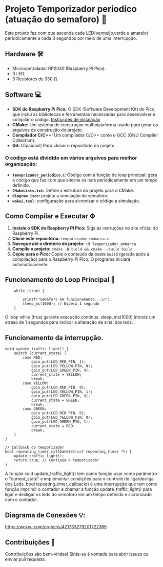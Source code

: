 # Projeto Temporizador periodico (atuação do semaforo) 🚀

Este projeto faz com que ascenda cada LED(vermeljo,verde e amarelo) periodicamente a cada 3 segundos por meio de uma interrupção.
## Hardware 🛠️

- Microcontrolador RP2040 (Raspberry Pi Pico).
- 3 LED.
- 3 Resistores de 330 Ω.

## Software 💻

* **SDK do Raspberry Pi Pico:** O SDK (Software Development Kit) do Pico, que inclui as bibliotecas e ferramentas necessárias para desenvolver e compilar o código. [Instruções de instalação](https://www.raspberrypi.com/documentation/pico/getting-started/)
* **CMake:** Um sistema de construção multiplataforma usado para gerar os arquivos de construção do projeto.
* **Compilador C/C++:**  Um compilador C/C++ como o GCC (GNU Compiler Collection).
* **Git:** (Opcional) Para clonar o repositório do projeto.


### O código está dividido em vários arquivos para melhor organização:

- **`Temoprizador_periodico.C`**: Código com a função de loop principal: gera o código que faz com que alterne os leds periodicamente em um tempo definido.
- **`CMakeLists.txt`:** Define a estrutura do projeto para o CMake.
- **`diagram.json`:** projeta a simulação do semaforo.
- **`wokwi.toml`:** configuração para sicronizar o código a simulação.




## Como Compilar e Executar ⚙️

1. **Instale o SDK do Raspberry Pi Pico:** Siga as instruções no site oficial do Raspberry Pi.
2. **Clone este repositório:** `temporizador_embarca.c`
3. **Navegue até o diretório do projeto:** `cd Temporizador_embarca`
4. **Compile o projeto:** `cmake -B build && cmake --build build`
5. **Copie para o Pico:** Copie o conteúdo da pasta `build` (gerada após a compilação) para o Raspberry Pi Pico. O programa iniciará automaticamente.


## Funcionamento do Loop Principal 🔄 
```
    while (true) {

        printf("Semáforo em funcionamento...\n");
        sleep_ms(1000); // Espera 1 segundo
    }
  ```
O loop while (true) garante execução contínua. sleep_ms(1000) introdz um atraso de 1 segundos para indicar a alteração de sinal dos leds.

## Funcionamento da interrupção.
```
void update_traffic_light() {
    switch (current_state) {
        case RED:
            gpio_put(LED_RED_PIN, 1);
            gpio_put(LED_YELLOW_PIN, 0);
            gpio_put(LED_GREEN_PIN, 0);
            current_state = YELLOW;
            break;
        case YELLOW:
            gpio_put(LED_RED_PIN, 0);
            gpio_put(LED_YELLOW_PIN, 1);
            gpio_put(LED_GREEN_PIN, 0);
            current_state = GREEN;
            break;
        case GREEN:
            gpio_put(LED_RED_PIN, 0);
            gpio_put(LED_YELLOW_PIN, 0);
            gpio_put(LED_GREEN_PIN, 1);
            current_state = RED;
            break;
    }
}

// Callback do temporizador
bool repeating_timer_callback(struct repeating_timer *t) {
    update_traffic_light();
    return true; // Continua o temporizador
}
  ```
A função void update_traffic_light() tem como função usar como parâmetro o "current_state" e implementar condições para o controle de liga/desliga dos Leds. bool repeating_timer_callback() é uma interrupção que tem como função imprimir o contador e chamar a função update_traffic_light() para ligar e desligar os leds do semaforo em um tempo definido e sicronizado com o contador.

## Diagrama de Conexões 💡:

https://wokwi.com/projects/421733279201722369

 ## Contribuições 🤝

Contribuições são bem-vindas! Sinta-se à vontade para abrir issues ou enviar pull requests.
